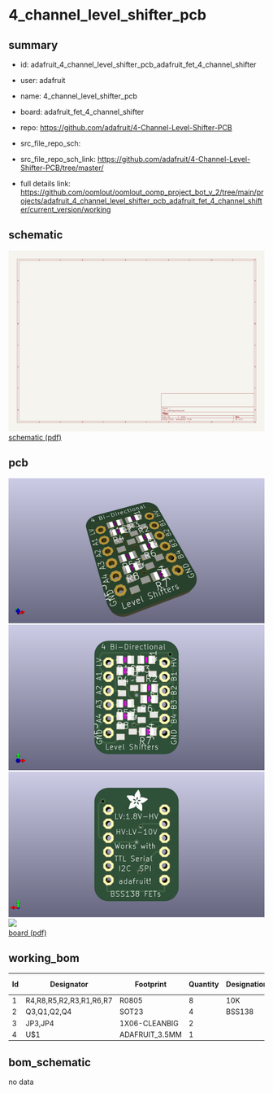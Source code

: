 # 4_channel_level_shifter_pcb
 
## summary 
* id: adafruit_4_channel_level_shifter_pcb_adafruit_fet_4_channel_shifter
* user: adafruit
* name: 4_channel_level_shifter_pcb
* board: adafruit_fet_4_channel_shifter
* repo: https://github.com/adafruit/4-Channel-Level-Shifter-PCB



* src_file_repo_sch: 
* src_file_repo_sch_link: https://github.com/adafruit/4-Channel-Level-Shifter-PCB/tree/master/
* full details link: https://github.com/oomlout/oomlout_oomp_project_bot_v_2/tree/main/projects/adafruit_4_channel_level_shifter_pcb_adafruit_fet_4_channel_shifter/current_version/working  

## schematic  
![](working_schematic_600.png)  
[schematic (pdf)](working_schematic.pdf) 






















## pcb  
![](working_3d_600.png) 
![](working_3d_front_600.png)  
![](working_3d_back_600.png)  
![](working_600.png)  
[board (pdf)](working.pdf)  

## working_bom
| Id | Designator | Footprint | Quantity | Designation | Supplier and ref |  | None | 
| --- | --- | --- | --- | --- | --- | --- | --- | 
| 1 | R4,R8,R5,R2,R3,R1,R6,R7 | R0805 | 8 | 10K |  |  | [''] | 
| 2 | Q3,Q1,Q2,Q4 | SOT23 | 4 | BSS138 |  |  | [''] | 
| 3 | JP3,JP4 | 1X06-CLEANBIG | 2 |  |  |  | [''] | 
| 4 | U$1 | ADAFRUIT_3.5MM | 1 |  |  |  | [''] | 


## bom_schematic
no data


